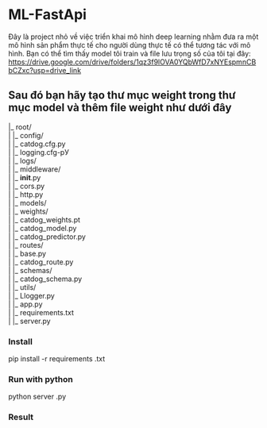 # ML-FastApi
Đây là project nhỏ về việc triển khai mô hình deep learning nhằm đưa ra một mô hình sản phẩm thực tế cho người dùng thực tế có thể tương tác với mô hình. 
Bạn có thể tìm thấy model tôi train và file lưu trọng số của tôi tại đây: https://drive.google.com/drive/folders/1qz3f9lOVA0YQbWfD7xNYEspmnCBbCZxc?usp=drive_link
## Sau đó bạn hãy tạo thư mục weight trong thư mục model và thêm file weight như dưới đây
|_ root/  
|   |_ config/  
|       |_ catdog.cfg.py  
|       |_ logging.cfg-pУ  
|   |_ logs/  
|   |_ middleware/  
|       |_ __init__.py  
|       |_ cors.py  
|       |_ http.py  
|   |_ models/  
|       |_ weights/  
|           |_ catdog_weights.pt  
|       |_ catdog_model.py  
|       |_ catdog_predictor.py  
|   |_ routes/  
|       |_ base.py  
|       |_ catdog_route.py  
|   |_ schemas/  
|       |_ catdog_schema.py  
|   |_ utils/  
|       |_ Llogger.py  
|   |_ app.py  
|   |_ requirements.txt  
|   |_ server.py  
### Install 
pip install -r requirements .txt
### Run with python
python server .py
### Result
